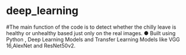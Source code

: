 # deep_learning
#The main function of the code is to detect whether the chilly leave is healthy
or unhealthy based just only on the real images.
● Built using Python , Deep Learning Models and Transfer Learning Models like VGG 16,AlexNet and ResNet50v2.
